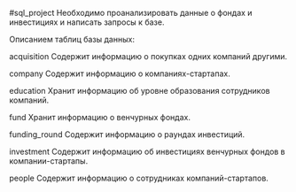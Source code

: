 #sql_project
Необходимо проанализировать данные о фондах и инвестициях и написать запросы к базе.

Описанием таблиц базы данных:

acquisition
Содержит информацию о покупках одних компаний другими.

company
Содержит информацию о компаниях-стартапах.

education
Хранит информацию об уровне образования сотрудников компаний.

fund
Хранит информацию о венчурных фондах.

funding_round
Содержит информацию о раундах инвестиций. 

investment
Содержит информацию об инвестициях венчурных фондов в компании-стартапы.

people
Содержит информацию о сотрудниках компаний-стартапов.